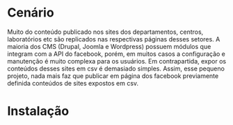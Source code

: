 # Cenário

Muito do conteúdo publicado nos sites dos departamentos, centros, laboratórios etc 
são replicados nas respectivas páginas desses setores. A maioria dos CMS (Drupal, Joomla e Wordpress) 
possuem módulos que integram com a API do facebook, porém, em muitos casos a configuração e manutenção
é muito complexa para os usuários. Em contrapartida, expor os conteúdos desses sites em csv é demasiado
simples. Assim, esse pequeno projeto, nada mais faz que publicar em página dos facebook previamente definida 
conteúdos de sites expostos em csv. 

# Instalação


